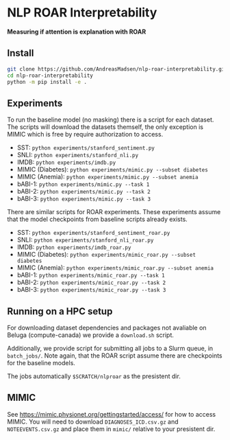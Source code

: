 # NLP ROAR Interpretability

**Measuring if attention is explanation with ROAR**

## Install

```bash
git clone https://github.com/AndreasMadsen/nlp-roar-interpretability.git
cd nlp-roar-interpretability
python -m pip install -e .
```

## Experiments

To run the baseline model (no masking) there is a script for each dataset.
The scripts will download the datasets themself, the only exception is MIMIC
which is free by require authorization to access.

* SST: `python experiments/stanford_sentiment.py`
* SNLI: `python experiments/stanford_nli.py`
* IMDB: `python experiments/imdb.py`
* MIMIC (Diabetes): `python experiments/mimic.py --subset diabetes`
* MIMIC (Anemia): `python experiments/mimic.py --subset anemia`
* bABI-1: `python experiments/mimic.py --task 1`
* bABI-2: `python experiments/mimic.py --task 2`
* bABI-3: `python experiments/mimic.py --task 3`

There are similar scripts for ROAR experiments. These experiments assume that
the model checkpoints from baseline scripts already exists.
* SST: `python experiments/stanford_sentiment_roar.py`
* SNLI: `python experiments/stanford_nli_roar.py`
* IMDB: `python experiments/imdb_roar.py`
* MIMIC (Diabetes): `python experiments/mimic_roar.py --subset diabetes`
* MIMIC (Anemia): `python experiments/mimic_roar.py --subset anemia`
* bABI-1: `python experiments/mimic_roar.py --task 1`
* bABI-2: `python experiments/mimic_roar.py --task 2`
* bABI-3: `python experiments/mimic_roar.py --task 3`

## Running on a HPC setup

For downloading dataset dependencies and packages not avaliable
on Beluga (compute-canada) we provide a `download.sh` script.

Additionally, we provide script for submitting all jobs to a Slurm
queue, in `batch_jobs/`. Note again, that the ROAR script assume
there are checkpoints for the baseline models.

The jobs automatically `$SCRATCH/nlproar` as the presistent dir.

## MIMIC

See https://mimic.physionet.org/gettingstarted/access/ for how to access MIMIC.
You will need to download `DIAGNOSES_ICD.csv.gz` and `NOTEEVENTS.csv.gz` and
place them in `mimic/` relative to your presistent dir.
